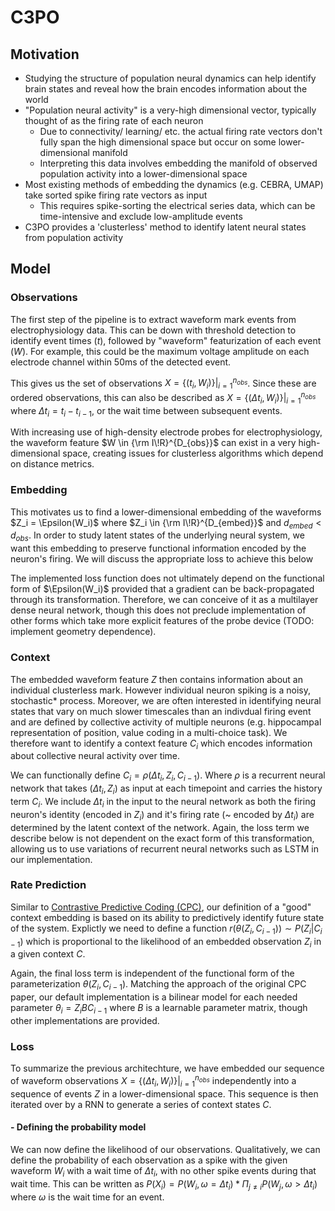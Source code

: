 # C3PO

## Motivation

- Studying the structure of population neural dynamics can help identify brain states and reveal how the brain encodes information about the world
- "Population neural activity" is a very-high dimensional vector, typically thought of as the firing rate of each neuron
  - Due to connectivity/ learning/ etc. the actual firing rate vectors don't fully span the high dimensional space but occur on some lower-dimensional manifold
  - Interpreting this data involves embedding the manifold of observed population activity into a lower-dimensional space
- Most existing methods of embedding the dynamics (e.g. CEBRA, UMAP) take sorted spike firing rate vectors as input
  - This requires spike-sorting the electrical series data, which can be time-intensive and exclude low-amplitude events
- C3PO provides a 'clusterless' method to identify latent neural states from population activity

## Model

### Observations

The first step of the pipeline is to extract waveform mark events from electrophysiology data. This can be down with threshold detection to identify event times ($t$), followed by "waveform" featurization of each event ($W$).  For example, this could be the maximum voltage amplitude on each electrode channel within 50ms of the detected event.

This gives us the set of observations $X = \{(t_i,W_i)\}|_{i=1}^{n_{obs}}$. Since these are ordered observations, this can also be described as $X = \{(\Delta t_i,W_i)\}|_{i=1}^{n_{obs}}$ where $\Delta t_i = t_i - t_{i-1}$, or the wait time between subsequent events.

With increasing use of high-density electrode probes for electrophysiology, the waveform feature $W \in {\rm I\!R}^{D_{obs}}$ can exist in a very high-dimensional space, creating issues for clusterless algorithms which depend on distance metrics.

### Embedding

  This motivates us to find a lower-dimensional embedding of the waveforms $Z_i = \Epsilon(W_i)$ where $Z_i \in {\rm I\!R}^{D_{embed}}$ and $d_{embed} < d_{obs}$. In order to study latent states of the underlying neural system, we want this embedding to preserve functional information encoded by the neuron's firing. We will discuss the appropriate loss to achieve this below

  The implemented loss function does not ultimately depend on the functional form of $\Epsilon(W_i)$ provided that a gradient can be back-propagated through its transformation. Therefore, we can conceive of it as a multilayer dense neural network, though this does not preclude implementation of other forms which take more explicit features of the probe device (TODO: implement geometry dependence).

### Context

  The embedded waveform feature $Z$ then contains information about an individual clusterless mark. However individual neuron spiking is a noisy, stochastic* process. Moreover, we are often interested in identifying neural states that vary on much slower timescales than an indivdual firing event and are defined by collective activity of multiple neurons (e.g. hippocampal representation of position, value coding in a multi-choice task). We therefore want to identify a context feature $C_i$ which encodes information about collective neural activity over time.

  We can functionally define $C_i = \rho(\Delta t_i, Z_i, C_{i-1})$. Where $\rho$ is a recurrent neural network that takes $(\Delta t_i, Z_i)$ as input at each timepoint and carries the history term $C_i$. We include $\Delta t_i$ in the input to the neural network as both the firing neuron's identity (encoded in $Z_i$) and it's firing rate (~ encoded by $\Delta t_i$) are determined by the latent context of the network.  Again, the loss term we describe below is not dependent on the exact form of this transformation, allowing us to use variations of recurrent neural networks such as LSTM in our implementation.

### Rate Prediction

  Similar to [Contrastive Predictive Coding (CPC)](https://arxiv.org/abs/1807.03748), our definition of a "good" context embedding is based on its ability to predictively identify future state of the system. Explictly we need to define a function $r(\theta(Z_i,C_{i-1}))\sim P(Z_i|C_{i-1})$ which is proportional to the likelihood of an embedded observation $Z_i$ in a given context $C$.

  Again, the final loss term is independent of the functional form of the parameterization  $\theta(Z_i,C_{i-1})$.  Matching the approach of the original CPC paper, our default implementation is a bilinear model for each needed parameter $\theta_i = Z_i B C_{i-1}$ where $B$ is a learnable parameter matrix, though other implementations are provided.

### Loss

  To summarize the previous architechture, we have embedded our sequence of waveform observations $X = \{(\Delta t_i,W_i)\}|_{i=1}^{n_{obs}}$ independently into a sequence of events $Z$ in a lower-dimensional space. This sequence is then iterated over by a RNN to generate a series of context states $C$.

#### - Defining the probability model

  We can now define the likelihood of our observations.  Qualitatively, we can define the probability of each observation as a spike with the given waveform $W_i$ with a wait time of $\Delta t_i$, with no other spike events during that wait time. This can be written as $P(X_i) = P(W_i,\omega=\Delta t_i) * \Pi _{j\neq i}P(W_j, \omega > \Delta t_i)$ where $\omega$ is the wait time for an event.
